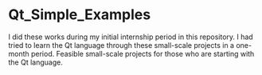# Qt_Simple_Examples
I did these works during my initial internship period in this repository. I had tried to learn the Qt language through these small-scale projects in a one-month period. Feasible small-scale projects for those who are starting with the Qt language.
